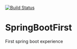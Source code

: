 [![Build Status](https://app.travis-ci.com/LuisCPRodrigues/SrpingBootFirst.svg?branch=master)](https://app.travis-ci.com/LuisCPRodrigues/SrpingBootFirst)
# SpringBootFirst
First spring boot experience 
